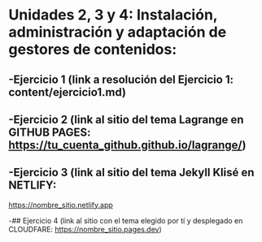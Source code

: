 # Unidades 2, 3 y 4: Instalación, administración y adaptación de gestores de contenidos:

## -Ejercicio 1 (link a resolución del Ejercicio 1: content/ejercicio1.md)

## -Ejercicio 2 (link al sitio del tema Lagrange en GITHUB PAGES: https://tu_cuenta_github.github.io/lagrange/)

## -Ejercicio 3 (link al sitio del tema Jekyll Klisé en NETLIFY:
https://nombre_sitio.netlify.app

-## Ejercicio 4 (link al sitio con el tema elegido por tí y desplegado en CLOUDFARE: https://nombre_sitio.pages.dev)
